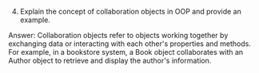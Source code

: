 4. Explain the concept of collaboration objects in OOP and provide an example.

Answer: Collaboration objects refer to objects working together by exchanging data or interacting with each other's properties and methods. For example, in a bookstore system, a Book object collaborates with an Author object to retrieve and display the author's information.

